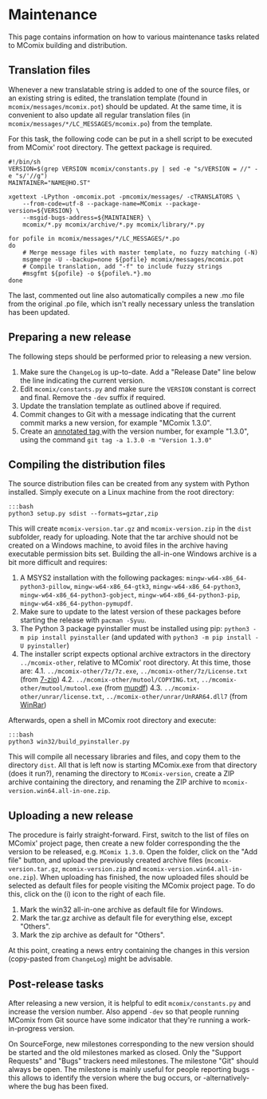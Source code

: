 Maintenance
===========

This page contains information on how to various maintenance tasks related to MComix building and distribution.

Translation files
-----------------

Whenever a new translatable string is added to one of the source files, or an existing string is edited, the translation template (found in `mcomix/messages/mcomix.pot`) should be updated. At the same time, it is convenient to also update all regular translation files (in `mcomix/messages/*/LC_MESSAGES/mcomix.po`) from the template.

For this task, the following code can be put in a shell script to be executed from MComix' root directory. The gettext package is required.

~~~~~~
#!/bin/sh
VERSION=$(grep VERSION mcomix/constants.py | sed -e "s/VERSION = //" -e "s/'//g")
MAINTAINER="NAME@HO.ST"

xgettext -LPython -omcomix.pot -pmcomix/messages/ -cTRANSLATORS \
	--from-code=utf-8 --package-name=MComix --package-version=${VERSION} \
	--msgid-bugs-address=${MAINTAINER} \
	mcomix/*.py mcomix/archive/*.py mcomix/library/*.py

for pofile in mcomix/messages/*/LC_MESSAGES/*.po
do
	# Merge message files with master template, no fuzzy matching (-N)
	msgmerge -U --backup=none ${pofile} mcomix/messages/mcomix.pot
	# Compile translation, add "-f" to include fuzzy strings
	#msgfmt ${pofile} -o ${pofile%.*}.mo
done
~~~~~~

The last, commented out line also automatically compiles a new .mo file from the original .po file, which isn't really necessary unless the translation has been updated.


Preparing a new release
-----------------------

The following steps should be performed prior to releasing a new version.

1. Make sure the `ChangeLog` is up-to-date. Add a "Release Date" line below the line indicating the current version.
2. Edit `mcomix/constants.py` and make sure the `VERSION` constant is correct and final. Remove the `-dev` suffix if required.
3. Update the translation template as outlined above if required.
4. Commit changes to Git with a message indicating that the current commit marks a new version, for example "MComix 1.3.0".
5. Create an [annotated tag ](https://git-scm.com/book/en/v2/Git-Basics-Tagging) with the version number, for example "1.3.0", using the command `git tag -a 1.3.0 -m "Version 1.3.0"`


Compiling the distribution files
--------------------------------

The source distribution files can be created from any system with Python installed. Simply execute on a Linux machine from the root directory:

~~~~~~
:::bash
python3 setup.py sdist --formats=gztar,zip
~~~~~~

This will create `mcomix-version.tar.gz` and `mcomix-version.zip` in the `dist` subfolder, ready for uploading. Note that the tar archive should not be created on a Windows machine, to avoid files in the archive having executable permission bits set. Building the all-in-one Windows archive is a bit more difficult and requires:

1. A MSYS2 installation with the following packages: `mingw-w64-x86_64-python3-pillow`, `mingw-w64-x86_64-gtk3`, `mingw-w64-x86_64-python3`, `mingw-w64-x86_64-python3-gobject`, `mingw-w64-x86_64-python3-pip`, `mingw-w64-x86_64-python-pymupdf`. 
2. Make sure to update to the latest version of these packages before starting the release with `pacman -Syuu`.
3. The Python 3 package pyinstaller must be installed using pip: `python3 -m pip install pyinstaller` (and updated with `python3 -m pip install -U pyinstaller`)
4. The installer script expects optional archive extractors in the directory `../mcomix-other`,  relative to MComix' root directory.  At this time, those are:
4.1. `../mcomix-other/7z/7z.exe`, `../mcomix-other/7z/License.txt` (from [7-zip](https://www.7-zip.org/download.html))
4.2. `../mcomix-other/mutool/COPYING.txt`, `../mcomix-other/mutool/mutool.exe` (from [mupdf](https://mupdf.com/releases/index.html))
4.3. `../mcomix-other/unrar/license.txt`, `../mcomix-other/unrar/UnRAR64.dll7` (from [WinRar](https://www.rarlab.com/rar_add.htm))

Afterwards, open a shell in MComix root directory and execute:

~~~~~~
:::bash
python3 win32/build_pyinstaller.py
~~~~~~

This will compile all necessary libraries and files, and copy them to the directory `dist`. All that is left now is starting MComix.exe from that directory (does it run?), renaming the directory to `MComix-version`, create a ZIP archive containing the directory, and renaming the ZIP archive to `mcomix-version.win64.all-in-one.zip`.


Uploading a new release
-----------------------

The procedure is fairly straight-forward. First, switch to the list of files on MComix' project page, then create a new folder corresponding the the version to be released, e.g. `MComix 1.3.0`. Open the folder, click on the "Add file" button, and upload the previously created archive files (`mcomix-version.tar.gz`, `mcomix-version.zip` and `mcomix-version.win64.all-in-one.zip`). When uploading has finished, the now uploaded files should be selected as default files for people visiting the MComix project page. To do this, click on the (i) icon to the right of each file.

1. Mark the win32 all-in-one archive as default file for Windows.
2. Mark the tar.gz archive as default file for everything else, except "Others".
3. Mark the zip archive as default for "Others".

At this point, creating a news entry containing the changes in this version (copy-pasted from `ChangeLog`) might be advisable.


Post-release tasks
------------------

After releasing a new version, it is helpful to edit `mcomix/constants.py` and increase the version number. Also append `-dev` so that people running MComix from Git source have some indicator that they're running a work-in-progress version.

On SourceForge, new milestones corresponding to the new version should be started and the old milestones marked as closed. Only the "Support Requests" and "Bugs" trackers need milestones. The milestone "Git" should always be open. The milestone is mainly useful for people reporting bugs - this allows to identify the version where the bug occurs, or -alternatively- where the bug has been fixed.